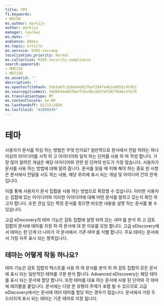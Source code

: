 ```yaml
---
title: 테마
f1.keywords:
- NOCSH
ms.author: markjjo
author: markjjo
manager: laurawi
ms.date: ''
audience: Admin
ms.topic: article
ms.service: O365-seccomp
localization_priority: Normal
ms.collection: M365-security-compliance
search.appverid:
- MOE150
- MET150
ms.assetid: ''
description: ''
ms.openlocfilehash: 5de5a67c320a64d627baf204fe4b2ad051c9f452
ms.sourcegitcommit: 3dd9944a6070a7f35c4bc2b57df397f844c3fe79
ms.translationtype: MT
ms.contentlocale: ko-KR
ms.lasthandoff: 02/15/2020
ms.locfileid: "42069545"
---
```

# <a name="themes"></a>테마

사용자가 문서를 작성 하는 방법은 무엇 인가요? 일반적으로 문서에서 전달 하려는 하나 이상의 아이디어를 시작 하 고 아이디어와 일치 하는 단어를 사용 하 여 작성 합니다. 가장 많이 알려진 개념은 해당 아이디어와 관련 된 단어의 빈도가 가장 많습니다. 사용자가 문서를 사용 하는 방법에 대해 알려 줍니다. 문서를 읽을 때 이해 해야 하는 중요 한 사항은 문서에서 전달을 시도 하는 내용, 해당 위치에 표시 되는 개념 및 아이디어 간의 관계입니다.

이를 통해 사용자가 문서 집합을 사용 하는 방법으로 확장할 수 있습니다. 이러한 사용자는 집합에 있는 아이디어와 이러한 아이디어에 대해 어떤 문서를 말하고 있는지 확인 하고자 합니다. 또한 관심 있는 특정 문서를 찾으면 비슷한 내용을 설명 하는 문서를 볼 수 있습니다.

고급 eDiscovery의 테마 기능은 검토 집합에 설명 되어 있는 *테마* 를 분석 하 고 검토 집합의 문서에 테마를 지정 하 여 문서에 대 한 이유를 모방 합니다. 고급 eDiscovery에서 테마는 한 단계 더 나아가 각 문서에서 *기준 테마* 를 식별 합니다. 주요 테마는 문서에서 가장 자주 표시 되는 항목입니다.

## <a name="how-does-themes-work"></a>테마는 어떻게 작동 하나요?

테마 기능은 검토 집합의 텍스트를 사용 하 여 문서를 분석 하 여 검토 집합의 모든 문서에 표시 되는 일반적인 테마를 구문 분석 합니다. Advanced eDiscovery는 해당 테마를 표시 되는 문서에 할당 합니다. 또한 테마를 대표 하는 문서에 사용 된 단어와 각 테마에 레이블을 붙입니다. 문서에는 다양 한 유형의 주제가 포함 될 수 있으므로 고급 eDiscovery에서는 문서에 여러 테마를 할당 하는 경우가 많습니다. 문서에서 가장 두드러지게 표시 되는 테마는 기준 테마로 지정 됩니다.
